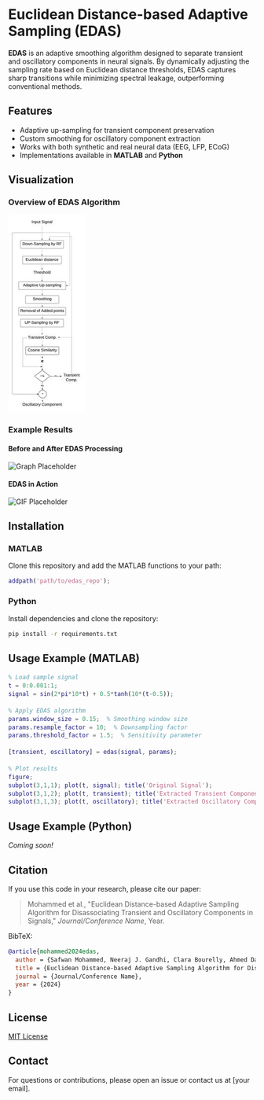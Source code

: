 # Euclidean Distance-based Adaptive Sampling (EDAS)

**EDAS** is an adaptive smoothing algorithm designed to separate transient and oscillatory components in neural signals. By dynamically adjusting the sampling rate based on Euclidean distance thresholds, EDAS captures sharp transitions while minimizing spectral leakage, outperforming conventional methods.

## Features
- Adaptive up-sampling for transient component preservation
- Custom smoothing for oscillatory component extraction
- Works with both synthetic and real neural data (EEG, LFP, ECoG)
- Implementations available in **MATLAB** and **Python**

## Visualization
### Overview of EDAS Algorithm
![[Algorithm Flowchart](path/to/flowchart.png)](https://github.com/Safwanmahmoud/EDAS/blob/main/Figure2_20.jpeg)

### Example Results
#### Before and After EDAS Processing
![Graph Placeholder](path/to/example_graph.png)

#### EDAS in Action
![GIF Placeholder](path/to/example_visualization.gif)

## Installation
### MATLAB
Clone this repository and add the MATLAB functions to your path:
```matlab
addpath('path/to/edas_repo');
```

### Python
Install dependencies and clone the repository:
```bash
pip install -r requirements.txt
```

## Usage Example (MATLAB)
```matlab
% Load sample signal
t = 0:0.001:1;
signal = sin(2*pi*10*t) + 0.5*tanh(10*(t-0.5));

% Apply EDAS algorithm
params.window_size = 0.15;  % Smoothing window size
params.resample_factor = 10;  % Downsampling factor
params.threshold_factor = 1.5;  % Sensitivity parameter

[transient, oscillatory] = edas(signal, params);

% Plot results
figure;
subplot(3,1,1); plot(t, signal); title('Original Signal');
subplot(3,1,2); plot(t, transient); title('Extracted Transient Component');
subplot(3,1,3); plot(t, oscillatory); title('Extracted Oscillatory Component');
```

## Usage Example (Python)
*Coming soon!*

## Citation
If you use this code in your research, please cite our paper:

> Mohammed et al., "Euclidean Distance-based Adaptive Sampling Algorithm for Disassociating Transient and Oscillatory Components in Signals," *Journal/Conference Name*, Year.

BibTeX:
```bibtex
@article{mohammed2024edas,
  author = {Safwan Mohammed, Neeraj J. Gandhi, Clara Bourelly, Ahmed Dallal},
  title = {Euclidean Distance-based Adaptive Sampling Algorithm for Disassociating Transient and Oscillatory Components in Signals},
  journal = {Journal/Conference Name},
  year = {2024}
}
```

## License
[MIT License](LICENSE)

## Contact
For questions or contributions, please open an issue or contact us at [your email].
